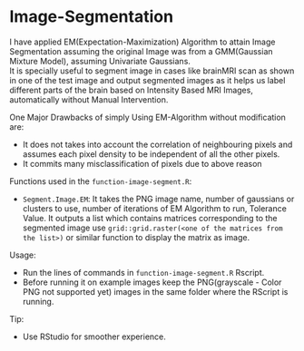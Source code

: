 # Image-Segmentation
I have applied EM(Expectation-Maximization) Algorithm to attain Image Segmentation assuming the original Image was from a GMM(Gaussian Mixture Model), assuming Univariate Gaussians.\
It is specially useful to segment image in cases like brainMRI scan as shown in one of the test image and output segmented images as it helps us label different parts of the brain based on Intensity Based MRI Images, automatically without Manual Intervention.

One Major Drawbacks of simply Using EM-Algorithm without modification are:
- It does not takes into account the correlation of neighbouring pixels and assumes each pixel density to be independent of all the other pixels.
- It commits many misclassification of pixels due to above reason

Functions used in the `function-image-segment.R`:
- `Segment.Image.EM`: It takes the PNG image name, number of gaussians or clusters to use, number of iterations of EM Algorithm to run, Tolerance Value. It outputs a list which contains matrices corresponding to the segmented image use `grid::grid.raster(<one of the matrices from the list>)` or similar function to display the matrix as image.

Usage:
- Run the lines of commands in `function-image-segment.R` Rscript.
- Before running it on example images keep the PNG(grayscale - Color PNG not supported yet) images in the same folder where the RScript is running.

Tip:
- Use RStudio for smoother experience.
